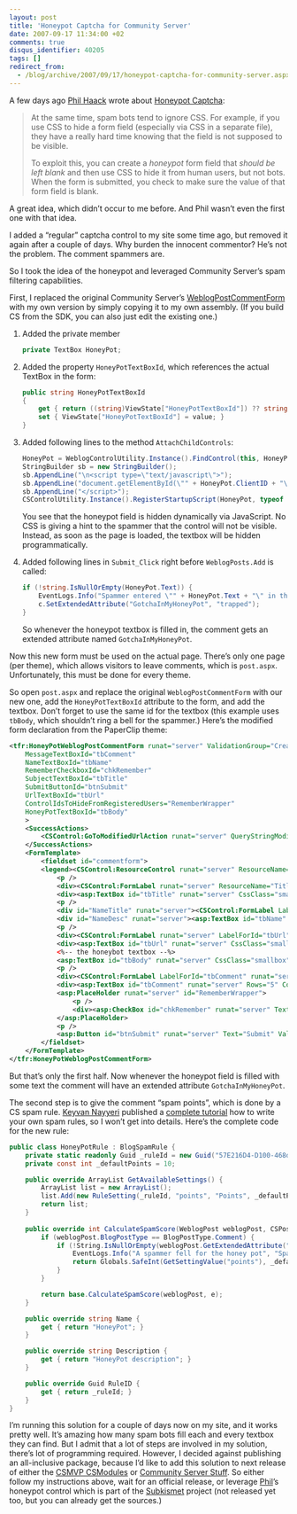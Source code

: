 ```yaml
---
layout: post
title: 'Honeypot Captcha for Community Server'
date: 2007-09-17 11:34:00 +02
comments: true
disqus_identifier: 40205
tags: []
redirect_from:
  - /blog/archive/2007/09/17/honeypot-captcha-for-community-server.aspx
---
```


A few days ago [Phil Haack](http://haacked.com/) wrote about [Honeypot Captcha](http://haacked.com/archive/2007/09/11/honeypot-captcha.aspx):

> At the same time, spam bots tend to ignore CSS. For example, if you use CSS to hide a form field (especially via CSS in a separate file), they have a really hard time knowing that the field is not supposed to be visible.
>
> To exploit this, you can create a *honeypot* form field that *should be left blank* and then use CSS to hide it from human users, but not bots. When the form is submitted, you check to make sure the value of that form field is blank.

A great idea, which didn’t occur to me before. And Phil wasn’t even the first one with that idea.

I added a “regular” captcha control to my site some time ago, but removed it again after a couple of days. Why burden the innocent commentor? He’s not the problem. The comment spammers are.

So I took the idea of the honeypot and leveraged Community Server’s spam filtering capabilities.

First, I replaced the original Community Server’s [WeblogPostCommentForm](http://code.communityserver.org/?path=CS+Tree%5cCS+2007+3.0%5cBlogs%5cControls%5cForms%5cWeblogPostCommentForm.cs) with my own version by simply copying it to my own assembly. (If you build CS from the SDK, you can also just edit the existing one.)

1.  Added the private member

    ``` csharp
    private TextBox HoneyPot;
    ```

2.  Added the property `HoneyPotTextBoxId`, which references the actual TextBox in the form:

    ``` csharp
    public string HoneyPotTextBoxId
    {
        get { return ((string)ViewState["HoneyPotTextBoxId"]) ?? string.Empty; }
        set { ViewState["HoneyPotTextBoxId"] = value; }
    }
    ```

3.  Added following lines to the method `AttachChildControls`:

    ``` csharp
    HoneyPot = WeblogControlUtility.Instance().FindControl(this, HoneyPotTextBoxId) as TextBox;
    StringBuilder sb = new StringBuilder();
    sb.AppendLine("\n<script type=\"text/javascript\">");
    sb.AppendLine("document.getElementById(\"" + HoneyPot.ClientID + "\").style.display = \"none\";");
    sb.AppendLine("</script>");
    CSControlUtility.Instance().RegisterStartupScript(HoneyPot, typeof (TextBox), "honeypot", sb.ToString(), false);
    ```

    You see that the honeypot field is hidden dynamically via JavaScript. No CSS is giving a hint to the spammer that the control will not be visible. Instead, as soon as the page is loaded, the textbox will be hidden programmatically.

4.  Added following lines in `Submit_Click` right before `WeblogPosts.Add` is called:

    ``` csharp
    if (!string.IsNullOrEmpty(HoneyPot.Text)) { 
        EventLogs.Info("Spammer entered \"" + HoneyPot.Text + "\" in the honey pot", "Spam Rules", 0); 
        c.SetExtendedAttribute("GotchaInMyHoneyPot", "trapped"); 
    }
    ```

    So whenever the honeypot textbox is filled in, the comment gets an extended attribute named `GotchaInMyHoneyPot`.

Now this new form must be used on the actual page. There’s only one page (per theme), which allows visitors to leave comments, which is `post.aspx`. Unfortunately, this must be done for every theme.

So open `post.aspx` and replace the original `WeblogPostCommentForm` with our new one, add the `HoneyPotTextBoxId` attribute to the form, and add the textbox. Don’t forget to use the same id for the textbox (this example uses `tbBody`, which shouldn’t ring a bell for the spammer.) Here’s the modified form declaration from the PaperClip theme:

``` xml
<tfr:HoneyPotWeblogPostCommentForm runat="server" ValidationGroup="CreateCommentForm" 
    MessageTextBoxId="tbComment" 
    NameTextBoxId="tbName" 
    RememberCheckboxId="chkRemember" 
    SubjectTextBoxId="tbTitle" 
    SubmitButtonId="btnSubmit" 
    UrlTextBoxId="tbUrl" 
    ControlIdsToHideFromRegisteredUsers="RememberWrapper" 
    HoneyPotTextBoxId="tbBody" 
    > 
    <SuccessActions> 
        <CSControl:GoToModifiedUrlAction runat="server" QueryStringModification="CommentPosted=true" TargetLocationModification="commentmessage" /> 
    </SuccessActions> 
    <FormTemplate> 
        <fieldset id="commentform"> 
        <legend><CSControl:ResourceControl runat="server" ResourceName="Weblog_CommentForm_WhatDoYouThink" id="rc_think"/></legend> 
            <p /> 
            <div><CSControl:FormLabel runat="server" ResourceName="Title" LabelForId="tbTitle" /> <em>(<CSControl:ResourceControl runat="server" ResourceName="Required"/>)</em><asp:RequiredFieldValidator runat="server" ErrorMessage="*" ControlToValidate="tbTitle" ValidationGroup="CreateCommentForm" /></div> 
            <div><asp:TextBox id="tbTitle" runat="server" CssClass="smallbox" ValidationGroup="CreateCommentForm" /></div> 
            <p /> 
            <div id="NameTitle" runat="server"><CSControl:FormLabel LabelForId="tbName" runat="server" ResourceName="Weblog_CommentForm_Name" /> <em>(<CSControl:ResourceControl runat="server" ResourceName="Required" />)</em><asp:RequiredFieldValidator runat="server" ErrorMessage="*" ControlToValidate="tbName" ValidationGroup="CreateCommentForm" /></div> 
            <div id="NameDesc" runat="server"><asp:TextBox id="tbName" runat="server" CssClass="smallbox" ValidationGroup="CreateCommentForm" /></div> 
            <p /> 
            <div><CSControl:FormLabel runat="server" LabelForId="tbUrl" ResourceName="Weblog_CommentForm_YourUrl" /> <em>(<CSControl:ResourceControl runat="server" ResourceName="Optional" /></em>)</div> 
            <div><asp:TextBox id="tbUrl" runat="server" CssClass="smallbox" ValidationGroup="CreateCommentForm" /></div> 
            <%-- the honeybot textbox --%> 
            <asp:TextBox id="tbBody" runat="server" CssClass="smallbox" ValidationGroup="CreateCommentForm" /> 
            <p /> 
            <div><CSControl:FormLabel LabelForId="tbComment" runat="server" ResourceName="Weblog_CommentForm_Comments" /> <em>(<CSControl:ResourceControl runat="server" ResourceName="Required" />)</em><asp:RequiredFieldValidator runat="server" ErrorMessage="*" ControlToValidate="tbComment" ValidationGroup="CreateCommentForm" /></div> 
            <div><asp:TextBox id="tbComment" runat="server" Rows="5" Columns="25" TextMode="MultiLine" ValidationGroup="CreateCommentForm" /></div> 
            <asp:PlaceHolder runat="server" id="RememberWrapper"> 
                <p /> 
                <div><asp:CheckBox id="chkRemember" runat="server" Text="Remember Me?" ValidationGroup="CreateCommentForm"></asp:CheckBox></div> 
            </asp:PlaceHolder> 
            <p /> 
            <asp:Button id="btnSubmit" runat="server" Text="Submit" ValidationGroup="CreateCommentForm"></asp:Button> 
        </fieldset> 
    </FormTemplate> 
</tfr:HoneyPotWeblogPostCommentForm>
```

But that’s only the first half. Now whenever the honeypot field is filled with some text the comment will have an extended attribute `GotchaInMyHoneyPot`.

The second step is to give the comment “spam points”, which is done by a CS spam rule. [Keyvan Nayyeri](http://nayyeri.net/) published a [complete tutorial](http://nayyeri.net/archive/2006/09/15/CS-Dev-Guide_3A00_-How-to-Write-a-Spam-Rule.aspx) how to write your own spam rules, so I won’t get into details. Here’s the complete code for the new rule:

``` csharp
public class HoneyPotRule : BlogSpamRule { 
    private static readonly Guid _ruleId = new Guid("57E216D4-D100-468d-BB37-1B7A0A103CEF"); 
    private const int _defaultPoints = 10; 

    public override ArrayList GetAvailableSettings() { 
        ArrayList list = new ArrayList(); 
        list.Add(new RuleSetting(_ruleId, "points", "Points", _defaultPoints.ToString())); 
        return list; 
    } 
    
    public override int CalculateSpamScore(WeblogPost weblogPost, CSPostEventArgs e) { 
        if (weblogPost.BlogPostType == BlogPostType.Comment) { 
            if (!String.IsNullOrEmpty(weblogPost.GetExtendedAttribute("GotchaInMyHoneyPot"))) { 
                EventLogs.Info("A spammer fell for the honey pot", "Spam Rules", 0); 
                return Globals.SafeInt(GetSettingValue("points"), _defaultPoints); 
            } 
        } 

        return base.CalculateSpamScore(weblogPost, e); 
    } 

    public override string Name { 
        get { return "HoneyPot"; } 
    } 

    public override string Description { 
        get { return "HoneyPot description"; } 
    } 

    public override Guid RuleID { 
        get { return _ruleId; } 
    } 
}
```

I’m running this solution for a couple of days now on my site, and it works pretty well. It’s amazing how many spam bots fill each and every textbox they can find. But I admit that a lot of steps are involved in my solution, there’s lot of programming required. However, I decided against publishing an all-inclusive package, because I’d like to add this solution to next release of either the [CSMVP CSModules](http://www.codeplex.com/CSModulesRepository) or [Community Server Stuff](http://www.codeplex.com/csstuff). So either follow my instructions above, wait for an official release, or leverage [Phil](http://haacked.com/)’s honeypot control which is part of the [Subkismet](http://www.codeplex.com/subkismet) project (not released yet too, but you can already get the sources.)

